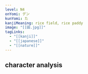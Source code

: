 ```yaml
---
level: N4
onYomi: デン
kunYomi: た
kanjiMeaning: rice field, rice paddy
image: "[[田.jpg]]"
tagLinks:
  - "[[kanji]]"
  - "[[japanese]]"
  - "[[nature]]"
---
```

## character analysis